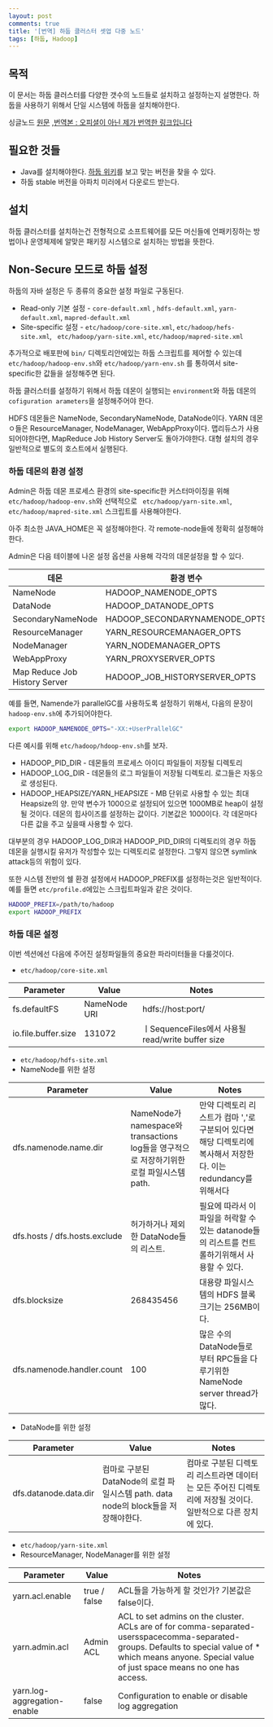 ```yaml
---
layout: post
comments: true
title: '[번역] 하둡 클러스터 셋업 다중 노드'
tags: [하둡, Hadoop]
---
```


## 목적
이 문서는 하둡 클러스터를 다양한 갯수의 노드들로 설치하고 설정하는지 설명한다. 하둡을 사용하기 위해서 단일 시스템에 하둡을 설치해야한다.

싱글노드 [원문]() ,[번역본 : 오피셜이 아닌 제가 번역한 링크입니다]()

## 필요한 것들

* Java를 설치해야한다. [하둡 위키]()를 보고 맞는 버전을 찾을 수 있다.
* 하둡 stable 버전을 아파치 미러에서 다운로드 받는다.

## 설치

하둡 클러스터를 설치하는건 전형적으로 소프트웨어를 모든 머신들에 언패키징하는 방법이나 운영체제에 알맞은 패키징 시스템으로 설치하는 방법을 뜻한다.

## Non-Secure 모드로 하둡 설정

하둡의 자바 설정은 두 종류의 중요한 설정 파일로 구동된다.

* Read-only 기본 설정 - `` core-default.xml `` , `` hdfs-default.xml ``, `` yarn-default.xml ``,  `` mapred-default.xml ``
* Site-specific 설정 - `` etc/hadoop/core-site.xml ``, `` etc/hadoop/hefs-site.xml ``, `` etc/hadoop/yarn-site.xml``, ``etc/hadoop/mapred-site.xml``

추가적으로 배포판에 `` bin/ `` 디렉토리안에있는 하둡 스크립트를 제어할 수 있는데 `` etc/hadoop/hadoop-env.sh``와 `` etc/hadoop/yarn-env.sh `` 를 통하여서 site-specific한 값들을 설정해주면 된다.

하둡 클러스터를 설정하기 위해서 하둡 데몬이 실행되는 `` environment ``와 하둡 데몬의 `` cofiguration arameters``을 설정해주어야 한다.

HDFS 데몬들은 NameNode, SecondaryNameNode, DataNode이다. YARN 데몬ㅇ들은 ResourceManager, NodeManager, WebAppProxy이다. 맵리듀스가 사용되어야한다면, MapReduce Job History Server도 돌아가야한다. 대형 설치의 경우 일반적으로 별도의 호스트에서 실행된다.

### 하둡 데몬의 환경 설정

Admin은 하둡 데몬 프로세스 환경의 site-specific한 커스터마이징을 위해 `` etc/hadoop/hadoop-env.sh``와 선택적으로 `` etc/hadoop/yarn-site.xml``, ``etc/hadoop/mapred-site.xml`` 스크립트를 사용해야한다.

아주 최소한 JAVA_HOME은 꼭 설정해야한다. 각 remote-node들에 정확히 설정해야한다.

Admin은 다음 테이블에 나온 설정 옵션을 사용해 각각의 데몬설정을 할 수 있다.

|데몬|환경 변수|
|--|--|
|NameNode|HADOOP_NAMENODE_OPTS|
|DataNode|HADOOP_DATANODE_OPTS|
|SecondaryNameNode|HADOOP_SECONDARYNAMENODE_OPTS|
|ResourceManager|YARN_RESOURCEMANAGER_OPTS|
|NodeManager|YARN_NODEMANAGER_OPTS|
|WebAppProxy|YARN_PROXYSERVER_OPTS|
|Map Reduce Job History Server|HADOOP_JOB_HISTORYSERVER_OPTS|

예를 들면, Namende가 parallelGC를 사용하도록 설정하기 위해서, 다음의 문장이 ``hadoop-env.sh``에 추가되어야한다.

```bash
export HADOOP_NAMENODE_OPTS="-XX:+UserPrallelGC"
```

다른 예시를 위해 ``etc/hadoop/hdoop-env.sh``를 보자.

* HADOOP_PID_DIR - 데몬들의 프로세스 아이디 파일들이 저장될 디렉토리
* HADOOP_LOG_DIR - 데몬들의 로그 파일들이 저장될 디렉토리. 로그들은 자동으로 생성된다.
* HADOOP_HEAPSIZE/YARN_HEAPSIZE - MB 단위로 사용할 수 있는 최대 Heapsize의 양. 만약 변수가 1000으로 설정되어 있으면 1000MB로 heap이 설정될 것이다. 데몬의 힙사이즈를 설정하는 값이다. 기본값은 1000이다. 각 데몬마다 다른 값을 주고 싶을때 사용할 수 있다.

대부분의 경우 HADOOP_LOG_DIR과 HADOOP_PID_DIR의 디렉토리의 경우 하둡 데몬을 실행시킬 유저가 작성할수 있는 디렉토리로 설정한다. 그렇지 않으면 symlink attack등의 위험이 있다.

또한 시스템 전반의 쉘 환경 설정에서 HADOOP_PREFIX를 설정하는것은 일반적이다. 예를 들면 ``etc/profile.d``에있는 스크립트파일과 같은 것이다.

```bash
HADOOP_PREFIX=/path/to/hadoop
export HADOOP_PREFIX
```

### 하둡 데몬 설정

이번 섹션에선 다음에 주어진 설정파일들의 중요한 파라미터들을 다룰것이다.

* ``etc/hadoop/core-site.xml``

|Parameter |Value |Notes |
|--- |--- |--- |
|fs.defaultFS|NameNode URI|hdfs://host:port/|
|io.file.buffer.size|131072|ㅣSequenceFiles에서 사용될 read/write buffer size|

* ``etc/hadoop/hdfs-site.xml``
* NameNode를 위한 설정

|Parameter |Value |Notes |
|--- |--- |--- |
|dfs.namenode.name.dir|NameNode가 namespace와 transactions log들을 영구적으로 저장하기위한 로컬 파일시스템 path.|만약 디렉토리 리스트가 컴마 ','로 구분되어 있다면 해당 디렉토리에 복사해서 저장한다. 이는 redundancy를 위해서다|
|dfs.hosts / dfs.hosts.exclude|허가하거나 제외한 DataNode들의 리스트.|필요에 따라서 이 파일을 허락할 수있는 datanode들의 리스트를 컨트롤하기위해서 사용할 수 있다.|
|dfs.blocksize|268435456|대용량 파일시스템의 HDFS 블록 크기는 256MB이다.|
|dfs.namenode.handler.count|100|많은 수의 DataNode들로 부터 RPC들을 다루기위한 NameNode server thread가 많다.|

* DataNode를 위한 설정

|Parameter |Value |Notes |
|--- |--- |--- |
|dfs.datanode.data.dir|컴마로 구분된 DataNode의 로컬 파일시스템 path. data node의 block들을 저장해야한다.|컴마로 구분된 디렉토리 리스트라면 데이터는 모든 주어진 디렉토리에 저장될 것이다. 일반적으로 다른 장치에 있다.|


* ``etc/hadoop/yarn-site.xml``
* ResourceManager, NodeManager를 위한 설정

|Parameter |Value |Notes |
|--- |--- |--- |
|yarn.acl.enable|true / false|ACL들을 가능하게 할 것인가? 기본값은 false이다.|
|yarn.admin.acl|Admin ACL|ACL to set admins on the cluster. ACLs are of for comma-separated-usersspacecomma-separated-groups. Defaults to special value of * which means anyone. Special value of just space means no one has access.|
|yarn.log-aggregation-enable|false|Configuration to enable or disable log aggregation|

